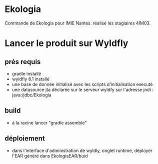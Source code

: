 Ekologia
========

Commande de Ekologia pour IMIE Nantes. réalisé les stagiaires 4IM03.

# Lancer le produit sur Wyldfly
## prés requis
- gradle installé
- wyldfly 8.1 installé
- une base de donnée initialisé avec les scripts d'initialisation executé
- une datasource jta déclarée sur le serveur wyldfy sur l'adresse jndi : java:/jdbc/Ekologia

## build
- à la racine lancer "gradle assemble"

## déploiement
- dans l'interface d'administration de wyldly, onglet runtime, déployer l'EAR généré dans EkologiaEAR/buid

